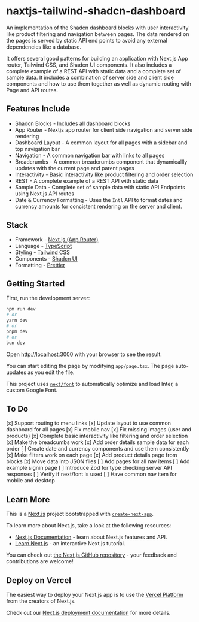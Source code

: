 # naxtjs-tailwind-shadcn-dashboard

An implementation of the Shadcn dashboard blocks with user interactivity like product filtering and navigation between pages. The data rendered on the pages is served by static API end points to avoid any external dependencies like a database.

It offers several good patterns for building an application with Next.js App router, Tailwind CSS, and Shadcn UI components. It also includes a complete example of a REST API with static data and a complete set of sample data. It includes a combination of server side and client side components and how to use them together as well as dynamic routing with Page and API routes.

## Features Include

- Shadcn Blocks - Includes all dashboard blocks
- App Router - Nextjs app router for client side navigation and server side rendering
- Dashboard Layout - A common layout for all pages with a sidebar and top navigation bar
- Navigation - A common navigation bar with links to all pages
- Breadcrumbs - A common breadcrumbs component that dynamicallly updates with the current page and parent pages
- Interactivity - Basic interactivity like product filtering and order selection
- REST - A complete example of a REST API with static data
- Sample Data - Complete set of sample data with static API Endpoints using Next.js API routes
- Date & Currency Formatting - Uses the `Intl` API to format dates and currency amounts for concistent rendering on the server and client.

## Stack

- Framework - [Next.js (App Router)](https://nextjs.org)
- Language - [TypeScript](https://www.typescriptlang.org)
- Styling - [Tailwind CSS](https://tailwindcss.com)
- Components - [Shadcn UI](https://ui.shadcn.com/)
- Formatting - [Prettier](https://prettier.io)

## Getting Started

First, run the development server:

```bash
npm run dev
# or
yarn dev
# or
pnpm dev
# or
bun dev
```

Open [http://localhost:3000](http://localhost:3000) with your browser to see the result.

You can start editing the page by modifying `app/page.tsx`. The page auto-updates as you edit the file.

This project uses [`next/font`](https://nextjs.org/docs/basic-features/font-optimization) to automatically optimize and load Inter, a custom Google Font.

## To Do

[x] Support routing to menu links
[x] Update layout to use common dashboard for all pages
[x] Fix mobile nav
[x] Fix missing images (user and products)
[x] Complete basic interactivity like filtering and order selection
[x] Make the breadcumbs work
[x] Add order details sample data for each order
[ ] Create date and currency components and use them consistently
[x] Make filters work on each page
[x] Add product details page from blocks
[x] Move data into JSON files
[ ] Add pages for all nav items
[ ] Add example signin page
[ ] Introduce Zod for type checking server API responses
[ ] Verify if next/font is used
[ ] Have common nav item for mobile and desktop

## Learn More

This is a [Next.js](https://nextjs.org/) project bootstrapped with [`create-next-app`](https://github.com/vercel/next.js/tree/canary/packages/create-next-app).

To learn more about Next.js, take a look at the following resources:

- [Next.js Documentation](https://nextjs.org/docs) - learn about Next.js features and API.
- [Learn Next.js](https://nextjs.org/learn) - an interactive Next.js tutorial.

You can check out [the Next.js GitHub repository](https://github.com/vercel/next.js/) - your feedback and contributions are welcome!

## Deploy on Vercel

The easiest way to deploy your Next.js app is to use the [Vercel Platform](https://vercel.com/new?utm_medium=default-template&filter=next.js&utm_source=create-next-app&utm_campaign=create-next-app-readme) from the creators of Next.js.

Check out our [Next.js deployment documentation](https://nextjs.org/docs/deployment) for more details.
